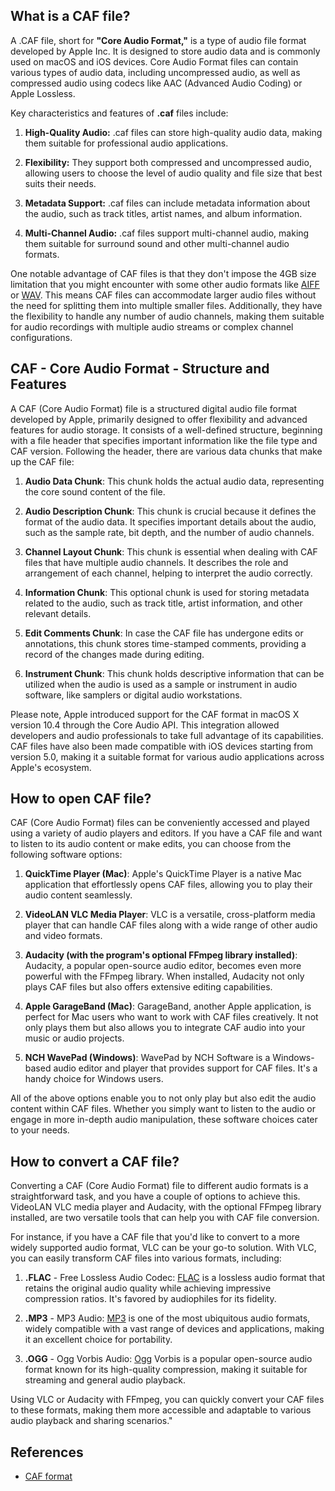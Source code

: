## What is a CAF file?

A .CAF file, short for **"Core Audio Format,"** is a type of audio file format developed by Apple Inc. It is designed to store audio data and is commonly used on macOS and iOS devices. Core Audio Format files can contain various types of audio data, including uncompressed audio, as well as compressed audio using codecs like AAC (Advanced Audio Coding) or Apple Lossless.

Key characteristics and features of **.caf** files include:

1. **High-Quality Audio:** .caf files can store high-quality audio data, making them suitable for professional audio applications.

2. **Flexibility:** They support both compressed and uncompressed audio, allowing users to choose the level of audio quality and file size that best suits their needs.

3. **Metadata Support:** .caf files can include metadata information about the audio, such as track titles, artist names, and album information.

4. **Multi-Channel Audio:** .caf files support multi-channel audio, making them suitable for surround sound and other multi-channel audio formats.

One notable advantage of CAF files is that they don't impose the 4GB size limitation that you might encounter with some other audio formats like [AIFF](/audio/aiff/) or [WAV](/audio/wav/). This means CAF files can accommodate larger audio files without the need for splitting them into multiple smaller files. Additionally, they have the flexibility to handle any number of audio channels, making them suitable for audio recordings with multiple audio streams or complex channel configurations.

## CAF - Core Audio Format - Structure and Features

A CAF (Core Audio Format) file is a structured digital audio file format developed by Apple, primarily designed to offer flexibility and advanced features for audio storage. It consists of a well-defined structure, beginning with a file header that specifies important information like the file type and CAF version. Following the header, there are various data chunks that make up the CAF file:

1.  **Audio Data Chunk**: This chunk holds the actual audio data, representing the core sound content of the file.
    
2.  **Audio Description Chunk**: This chunk is crucial because it defines the format of the audio data. It specifies important details about the audio, such as the sample rate, bit depth, and the number of audio channels.
    
3.  **Channel Layout Chunk**: This chunk is essential when dealing with CAF files that have multiple audio channels. It describes the role and arrangement of each channel, helping to interpret the audio correctly.
    
4.  **Information Chunk**: This optional chunk is used for storing metadata related to the audio, such as track title, artist information, and other relevant details.
    
5.  **Edit Comments Chunk**: In case the CAF file has undergone edits or annotations, this chunk stores time-stamped comments, providing a record of the changes made during editing.
    
6.  **Instrument Chunk**: This chunk holds descriptive information that can be utilized when the audio is used as a sample or instrument in audio software, like samplers or digital audio workstations.
    

Please note, Apple introduced support for the CAF format in macOS X version 10.4 through the Core Audio API. This integration allowed developers and audio professionals to take full advantage of its capabilities. CAF files have also been made compatible with iOS devices starting from version 5.0, making it a suitable format for various audio applications across Apple's ecosystem.

## How to open CAF file?

CAF (Core Audio Format) files can be conveniently accessed and played using a variety of audio players and editors. If you have a CAF file and want to listen to its audio content or make edits, you can choose from the following software options:

1.  **QuickTime Player (Mac)**: Apple's QuickTime Player is a native Mac application that effortlessly opens CAF files, allowing you to play their audio content seamlessly.
    
2.  **VideoLAN VLC Media Player**: VLC is a versatile, cross-platform media player that can handle CAF files along with a wide range of other audio and video formats.
    
3.  **Audacity (with the program's optional FFmpeg library installed)**: Audacity, a popular open-source audio editor, becomes even more powerful with the FFmpeg library. When installed, Audacity not only plays CAF files but also offers extensive editing capabilities.
    
4.  **Apple GarageBand (Mac)**: GarageBand, another Apple application, is perfect for Mac users who want to work with CAF files creatively. It not only plays them but also allows you to integrate CAF audio into your music or audio projects.
    
5.  **NCH WavePad (Windows)**: WavePad by NCH Software is a Windows-based audio editor and player that provides support for CAF files. It's a handy choice for Windows users.
    

All of the above options enable you to not only play but also edit the audio content within CAF files. Whether you simply want to listen to the audio or engage in more in-depth audio manipulation, these software choices cater to your needs.

## How to convert a CAF file?

Converting a CAF (Core Audio Format) file to different audio formats is a straightforward task, and you have a couple of options to achieve this. VideoLAN VLC media player and Audacity, with the optional FFmpeg library installed, are two versatile tools that can help you with CAF file conversion.

For instance, if you have a CAF file that you'd like to convert to a more widely supported audio format, VLC can be your go-to solution. With VLC, you can easily transform CAF files into various formats, including:

1.  **.FLAC** - Free Lossless Audio Codec: [FLAC](/extension/flac) is a lossless audio format that retains the original audio quality while achieving impressive compression ratios. It's favored by audiophiles for its fidelity.

2.  **.MP3** - MP3 Audio: [MP3](/audio/mp3/) is one of the most ubiquitous audio formats, widely compatible with a vast range of devices and applications, making it an excellent choice for portability.

3.  **.OGG** - Ogg Vorbis Audio: [Ogg](/audio/ogg/) Vorbis is a popular open-source audio format known for its high-quality compression, making it suitable for streaming and general audio playback.
   

Using VLC or Audacity with FFmpeg, you can quickly convert your CAF files to these formats, making them more accessible and adaptable to various audio playback and sharing scenarios."

## References
* [CAF format](https://developer.apple.com/library/archive/documentation/MusicAudio/Reference/CAFSpec/CAF_spec/CAF_spec.html)
